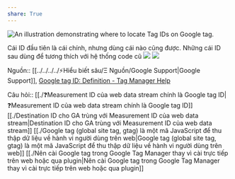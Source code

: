 ```yaml
---
share: True
---
```


![An illustration demonstrating where to locate Tag IDs on Google tag.](https://storage.googleapis.com/support-kms-prod/BDKksyJ4hntsQiVpJtHK4PBl5gKaohplp5fE)

Cái ID đầu tiên là cái chính, nhưng dùng cái nào cũng được. Những cái ID sau dùng để tương thích với hệ thống code cũ
![](https://i.imgur.com/xWBvTda.png) 
![](https://i.imgur.com/GNuJnY5.png)

Nguồn:: [[../../../../⚡Hiểu biết sâu/Ξ Nguồn/Google Support|Google Support]], [Google tag ID: Definition - Tag Manager Help](https://support.google.com/tagmanager/answer/12326985?hl=en)

Câu hỏi:: [[./❓Measurement ID của web data stream chính là Google tag ID|❓Measurement ID của web data stream chính là Google tag ID]]
[[./Destination ID cho GA trùng với Measurement ID của web data stream|Destination ID cho GA trùng với Measurement ID của web data stream]]
[[./Google tag (global site tag, gtag) là một mã JavaScript để thu thập dữ liệu về hành vi người dùng trên web|Google tag (global site tag, gtag) là một mã JavaScript để thu thập dữ liệu về hành vi người dùng trên web]]
[[./Nên cài Google tag trong Google Tag Manager thay vì cài trực tiếp trên web hoặc qua plugin|Nên cài Google tag trong Google Tag Manager thay vì cài trực tiếp trên web hoặc qua plugin]]